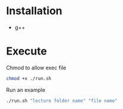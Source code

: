 # Installation
- g++

# Execute
Chmod to allow exec file
```bash
chmod +x ./run.sh
```

Run an example

```bash
./run.sh "lecture folder name" "file name"
```